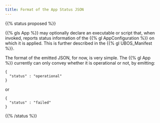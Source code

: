 ```yaml
---
title: Format of the App Status JSON
---
```


{{% status proposed %}}

{{% gls App %}} may optionally declare an executable or script that, when invoked,
reports status information of the {{% gl AppConfiguration %}} on which it is applied.
This is further described in the {{% gl UBOS_Manifest %}}.

The format of the emitted JSON, for now, is very simple. The {{% gl App %}}
currently can only convey whether it is operational or not, by emitting:

```
{
  "status" : "operational"
}
```

or

```
{
  "status" : "failed"
}
```

{{% /status %}}
